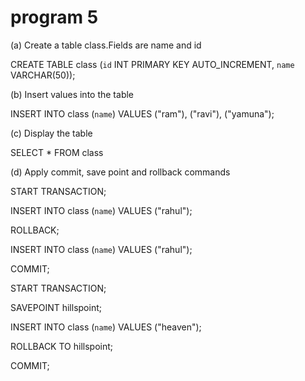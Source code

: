 # program 5
 (a) Create a table class.Fields are name and id 

CREATE TABLE class (`id` INT PRIMARY KEY AUTO_INCREMENT,
    `name` VARCHAR(50));


(b) Insert values into the table 

INSERT INTO class (`name`) VALUES ("ram"), ("ravi"), ("yamuna");

(c) Display the table 

SELECT * FROM class

(d) Apply commit, save point and rollback commands 

START TRANSACTION;

INSERT INTO class (`name`) VALUES ("rahul");

ROLLBACK; 

INSERT INTO class (`name`) VALUES ("rahul");

COMMIT;

START TRANSACTION;

SAVEPOINT hillspoint;

INSERT INTO class (`name`) VALUES ("heaven");

ROLLBACK TO hillspoint;

COMMIT;

